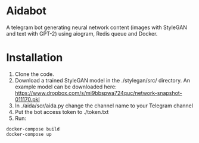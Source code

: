 # Aidabot
A telegram bot generating neural network content (images with StyleGAN and text with GPT-2) using aiogram, Redis queue and Docker.

# Installation
1. Clone the code.
2. Download a trained StyleGAN model in the ./stylegan/src/ directory. An example model can be downloaded here: https://www.dropbox.com/s/mi9bbspwa724quc/network-snapshot-011170.pkl
3. In ./aida/scr/aida.py change the channel name to your Telegram channel
4. Put the bot access token to ./token.txt
5. Run:
```
docker-compose build
docker-compose up
```